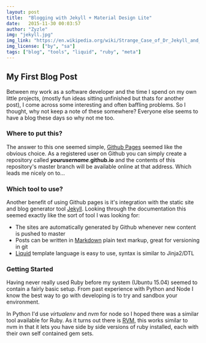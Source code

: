 ```yaml
---
layout: post
title:  "Blogging with Jekyll + Material Design Lite"
date:   2015-11-30 00:03:57
author: "Zyzle"
img: "jekyll.jpg"
img_link: "https://en.wikipedia.org/wiki/Strange_Case_of_Dr_Jekyll_and_Mr_Hyde#/media/File:Dr_Jekyll_and_Mr_Hyde_poster_edit2.jpg"
img_license: ["by", "sa"]
tags: ["blog", "tools", "liquid", "ruby", "meta"]
---
```


## My First Blog Post

Between my work as a software developer and the time I spend on my own little projects, (mostly fun ideas sitting unfinished but thats for another post), I come across some interesting and often baffling problems. So I thought, why not keep a note of these somewhere? Everyone else seems to have a blog these days so why not me too.

### Where to put this?

The answer to this one seemed simple, [Github Pages](https://pages.github.com/) seemed like the obvious choice. As a registered user on Github you can simply create a repository called ***yourusername***.**github.io** and the contents of this repository's master branch will be available online at that address. Which leads me nicely on to...

### Which tool to use?

Another benefit of using Github pages is it's integration with the static site and blog generator tool [Jekyll](https://jekyllrb.com/).  Looking through the documentation this seemed exactly like the sort of tool I was looking for:

* The sites are automatically generated by Github whenever new content is pushed to master
* Posts can be written in [Markdown](https://daringfireball.net/projects/markdown/) plain text markup, great for versioning in git
* [Liquid](http://liquidmarkup.org/) template language is easy to use, syntax is similar to Jinja2/DTL

### Getting Started

Having never really used Ruby before my system (Ubuntu 15.04) seemed to contain a fairly basic setup. From past experience with Python and Node I know the best way to go with developing is to try and sandbox your environment.  

In Python I'd use *virtualenv* and *nvm* for node so I hoped there was a similar tool available for Ruby. As it turns out there is [RVM](https://rvm.io/), this works similar to nvm in that it lets you have side by side versions of ruby installed, each with their own self contained gem sets.

 
